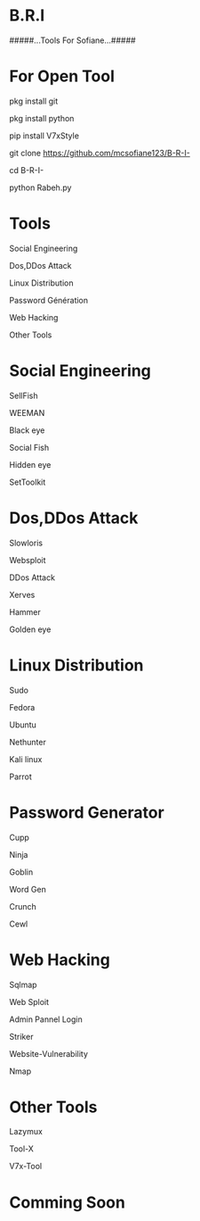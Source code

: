 # B.R.I

#####...Tools For Sofiane...#####

# For Open Tool

pkg install git

pkg install python

pip install V7xStyle

git clone https://github.com/mcsofiane123/B-R-I-

cd B-R-I-

python Rabeh.py

# Tools

Social Engineering

Dos,DDos Attack

Linux Distribution

Password Génération

Web Hacking

Other Tools

# Social Engineering

SellFish

WEEMAN

Black eye

Social Fish

Hidden eye

SetToolkit

# Dos,DDos Attack

Slowloris

Websploit

DDos Attack

Xerves

Hammer

Golden eye

# Linux Distribution

Sudo

Fedora

Ubuntu

Nethunter

Kali linux 

Parrot

# Password Generator

Cupp 

Ninja

Goblin

Word Gen

Crunch

Cewl

# Web Hacking

Sqlmap

Web Sploit

Admin Pannel Login

Striker

Website-Vulnerability

Nmap

# Other Tools

Lazymux

Tool-X

V7x-Tool

# Comming Soon
